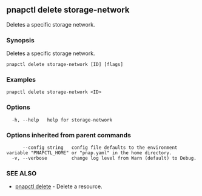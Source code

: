 ## pnapctl delete storage-network

Deletes a specific storage network.

### Synopsis

Deletes a specific storage network.

```
pnapctl delete storage-network [ID] [flags]
```

### Examples

```
pnapctl delete storage-network <ID>
```

### Options

```
  -h, --help   help for storage-network
```

### Options inherited from parent commands

```
      --config string   config file defaults to the environment variable "PNAPCTL_HOME" or "pnap.yaml" in the home directory.
  -v, --verbose         change log level from Warn (default) to Debug.
```

### SEE ALSO

* [pnapctl delete](pnapctl_delete.md)	 - Delete a resource.

